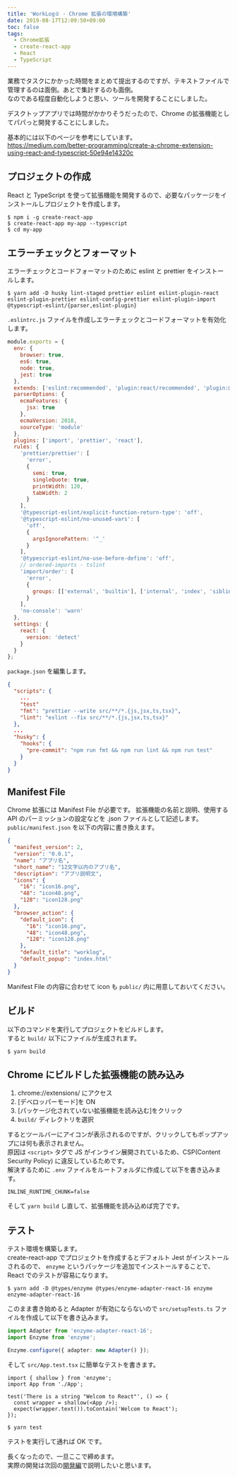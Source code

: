 ```yaml
---
title: 'WorkLog① - Chrome 拡張の環境構築'
date: 2019-08-17T12:09:50+09:00
toc: false
tags:
  - Chrome拡張
  - create-react-app
  - React
  - TypeScript
---
```


業務でタスクにかかった時間をまとめて提出するのですが、テキストファイルで管理するのは面倒。あとで集計するのも面倒。  
なのである程度自動化しようと思い、ツールを開発することにしました。

デスクトップアプリでは時間がかかりそうだったので、Chrome の拡張機能としてパパっと開発することにしました。

基本的には以下のページを参考にしています。  
https://medium.com/better-programming/create-a-chrome-extension-using-react-and-typescript-50e94e14320c

## プロジェクトの作成

React と TypeScript を使って拡張機能を開発するので、必要なパッケージをインストールしプロジェクトを作成します。

```
$ npm i -g create-react-app
$ create-react-app my-app --typescript
$ cd my-app
```

## エラーチェックとフォーマット

エラーチェックとコードフォーマットのために eslint と prettier をインストールします。

```
$ yarn add -D husky lint-staged prettier eslint eslint-plugin-react eslint-plugin-prettier eslint-config-prettier eslint-plugin-import @typescript-eslint/{parser,eslint-plugin}
```

`.eslintrc.js` ファイルを作成しエラーチェックとコードフォーマットを有効化します。

```js
module.exports = {
  env: {
    browser: true,
    es6: true,
    node: true,
    jest: true
  },
  extends: ['eslint:recommended', 'plugin:react/recommended', 'plugin:@typescript-eslint/recommended'],
  parserOptions: {
    ecmaFeatures: {
      jsx: true
    },
    ecmaVersion: 2018,
    sourceType: 'module'
  },
  plugins: ['import', 'prettier', 'react'],
  rules: {
    'prettier/prettier': [
      'error',
      {
        semi: true,
        singleQuote: true,
        printWidth: 120,
        tabWidth: 2
      }
    ],
    '@typescript-eslint/explicit-function-return-type': 'off',
    '@typescript-eslint/no-unused-vars': [
      'off',
      {
        argsIgnorePattern: '^_'
      }
    ],
    '@typescript-eslint/no-use-before-define': 'off',
    // ordered-imports - tslint
    'import/order': [
      'error',
      {
        groups: [['external', 'builtin'], ['internal', 'index', 'sibling', 'parent']]
      }
    ],
    'no-console': 'warn'
  },
  settings: {
    react: {
      version: 'detect'
    }
  }
};
```

`package.json` を編集します。

```json
{
  "scripts": {
    ...
    "test"
    "fmt": "prettier --write src/**/*.{js,jsx,ts,tsx}",
    "lint": "eslint --fix src/**/*.{js,jsx,ts,tsx}"
  },
  ...
  "husky": {
    "hooks": {
      "pre-commit": "npm run fmt && npm run lint && npm run test"
    }
  }
}
```

## Manifest File

Chrome 拡張には Manifest File が必要です。
拡張機能の名前と説明、使用する API のパーミッションの設定などを .json ファイルとして記述します。
`public/manifest.json` を以下の内容に書き換えます。

```json
{
  "manifest_version": 2,
  "version": "0.0.1",
  "name": "アプリ名",
  "short_name": "12文字以内のアプリ名",
  "description": "アプリ説明文",
  "icons": {
    "16": "icon16.png",
    "48": "icon48.png",
    "128": "icon128.png"
  },
  "browser_action": {
    "default_icon": {
      "16": "icon16.png",
      "48": "icon48.png",
      "128": "icon128.png"
    },
    "default_title": "worklog",
    "default_popup": "index.html"
  }
}
```

Manifest File の内容に合わせて icon も `public/` 内に用意しておいてください。

## ビルド

以下のコマンドを実行してプロジェクトをビルドします。  
すると `build/` 以下にファイルが生成されます。

```
$ yarn build
```

## Chrome にビルドした拡張機能の読み込み

1. chrome://extensions/ にアクセス
1. [デベロッパーモード]を ON
1. [パッケージ化されていない拡張機能を読み込む]をクリック
1. `build/` ディレクトリを選択

するとツールバーにアイコンが表示されるのですが、クリックしてもポップアップには何も表示されません。  
原因は `<script>` タグで JS がインライン展開されているため、CSP(Content Security Policy) に違反しているためです。  
解決するために `.env` ファイルをルートフォルダに作成して以下を書き込みます。

```
INLINE_RUNTIME_CHUNK=false
```

そして `yarn build` し直して、拡張機能を読み込めば完了です。

## テスト

テスト環境を構築します。  
create-react-app でプロジェクトを作成するとデフォルト Jest がインストールされるので、 `enzyme` というパッケージを追加でインストールすることで、React でのテストが容易になります。

```
$ yarn add -D @types/enzyme @types/enzyme-adapter-react-16 enzyme enzyme-adapter-react-16
```

このまま書き始めると Adapter が有効にならないので `src/setupTests.ts` ファイルを作成して以下を書き込みます。

```ts
import Adapter from 'enzyme-adapter-react-16';
import Enzyme from 'enzyme';

Enzyme.configure({ adapter: new Adapter() });
```

そして `src/App.test.tsx` に簡単なテストを書きます。

```tsx
import { shallow } from 'enzyme';
import App from './App';

test('There is a string "Welcom to React"', () => {
  const wrapper = shallow(<App />);
  expect(wrapper.text()).toContain('Welcom to React');
});
```

```
$ yarn test
```

テストを実行して通れば OK です。

長くなったので、一旦ここで締めます。  
実際の開発は次回の[開発編]()で説明したいと思います。

